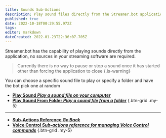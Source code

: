 ```yaml
---
title: Sounds Sub-Actions
description: Play sound files directly from the Streamer.bot application
published: true
date: 2022-10-18T00:29:55.972Z
tags: 
editor: markdown
dateCreated: 2022-01-23T22:36:07.705Z
---
```


Streamer.bot has the capability of playing sounds directly from the application, no sources in your streaming software are required.

> Currently there is no way to pause or stop a sound once it has started other than forcing the application to close
{.is-warning}

You can choose a specific sound file to play or specify a folder and have the bot pick one at random

* [<i class="mdi mdi-volume-high primary--text"></i>**Play Sound *Play a sound file on your computer***](/en/Sub-Actions/Sounds/Play-Sound)
* [<i class="mdi mdi-volume-high primary--text"></i>**Play Sound From Folder *Play a sound file from a folder***](/en/Sub-Actions/Sounds/Play-Sounds-From-Folder)
{.btn-grid .my-5}

---

- [<i class="mdi mdi-chevron-left"></i>**Sub-Actions Reference *Go Back***](/en/Sub-Actions)  
- [<i class="mdi mdi-account-voice primary--text"></i> **Voice Control *Sub-actions reference for managing Voice Control commands***](/en/Sub-Actions/Voice-Control)
{.btn-grid .my-5}
